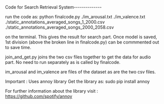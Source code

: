 Code for Search Retrieval System--------------

run the code as:
python  finalcode.py ./im_arousal.txt ./im_valence.txt ./static_annotations_averaged_songs_1_2000.csv ./static_annotations_averaged_songs_2000_2058.csv

on the terminal.
This gives the result for search part.
Once model is saved, 1st division (above the broken line in finalcode.py) can be commmented out to save time.

join_and_get.py joins the two csv files together to get the data for audio part. No need to run separately as is called by finalcode.

im_arousal and im_valence are files of the dataset as are the two csv files.

Important : Uses annoy library
Get the library as:
sudo pip install annoy


For further information about the library visit : https://github.com/spotify/annoy
